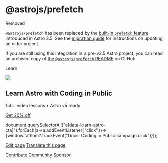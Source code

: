 @astrojs/prefetch
=================

Removed

`@astrojs/prefetch` has been replaced by the [built-in `prefetch` feature](/en/guides/prefetch/) introduced in Astro 3.5. See the [migration guide](/en/guides/prefetch/#migrating-from-astrojsprefetch) for instructions on updating an older project.

If you are still using this integration in a pre-v3.5 Astro project, you can read an archived copy of [the `@astrojs/prefetch` README](https://github.com/withastro/astro/blob/c47478bbf6b21973419f25234c68efb59466b368/packages%2Fintegrations%2Fprefetch%2FREADME.md) on GitHub.

Learn

![](/_astro/CodingInPublic.DpaYu7Qd_5sx41.webp)

Learn Astro with **Coding in Public**
-------------------------------------

150+ video lessons • Astro v5 ready

[Get 20% off](https://learnastro.dev?code=ASTRO_PROMO)

document.querySelectorAll("a\[data-learn-astro-cta\]").forEach(a=>a.addEventListener("click",()=>{window.fathom?.trackEvent("Docs: Coding in Public campaign click")}));

[Edit page](https://github.com/withastro/docs/edit/main/src/content/docs/en/guides/integrations-guide/prefetch.mdx) [Translate this page](https://contribute.docs.astro.build/guides/i18n/)

[Contribute](/en/contribute/) [Community](https://astro.build/chat) [Sponsor](https://opencollective.com/astrodotbuild)

